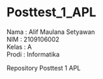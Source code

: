 # Posttest_1_APL

Nama  : Alif Maulana Setyawan\
NIM   : 2109106002\
Kelas : A\
Prodi : Informatika

Repository Posttest 1 APL
